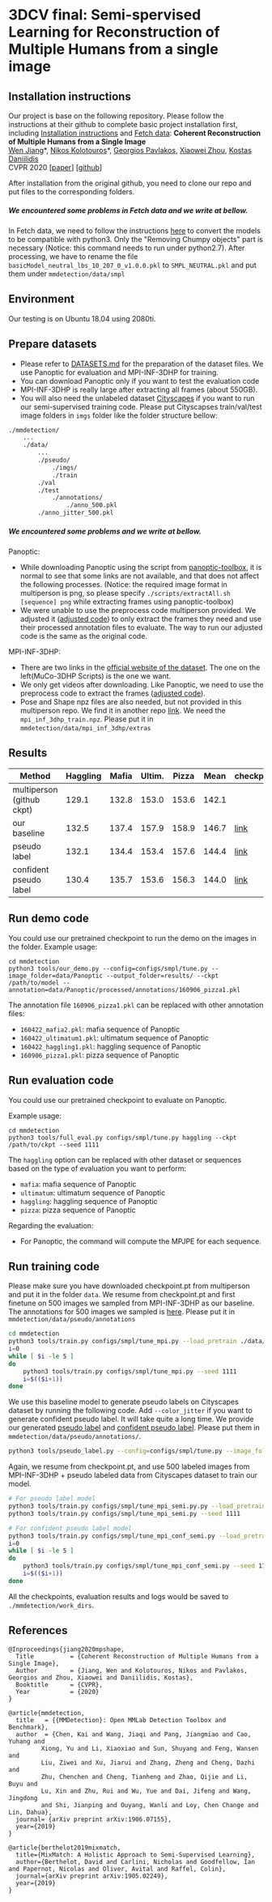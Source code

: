# 3DCV final: Semi-spervised Learning for Reconstruction of Multiple Humans from a single image

## Installation instructions

Our project is base on the following repository. Please follow the instructions at their github to complete basic project installation first, including [Installation instructions](https://github.com/JiangWenPL/multiperson#installation-instructions) and [Fetch data](https://github.com/JiangWenPL/multiperson#fetch-data):
**Coherent Reconstruction of Multiple Humans from a Single Image**  
[Wen Jiang](https://jiangwenpl.github.io/)\*, [Nikos Kolotouros](https://www.seas.upenn.edu/~nkolot/)\*, [Georgios Pavlakos](https://www.seas.upenn.edu/~pavlakos/), [Xiaowei Zhou](http://www.cad.zju.edu.cn/home/xzhou/), [Kostas Daniilidis](http://www.cis.upenn.edu/~kostas/)  
CVPR 2020
[[paper](https://arxiv.org/pdf/2006.08586.pdf)] [[github](https://github.com/JiangWenPL/multiperson)]

After installation from the original github, you need to clone our repo and put files to the corresponding folders.

##### We encountered some problems in Fetch data and we write at bellow.
In Fetch data, we need to follow the instructions [here](https://github.com/vchoutas/smplx/tree/master/tools) to convert the models to be compatible with python3. Only the "Removing Chumpy objects" part is necessary (Notice: this command needs to run under python2.7). After processing, we have to rename the file `basicModel_neutral_lbs_10_207_0_v1.0.0.pkl` to `SMPL_NEUTRAL.pkl` and put them under `mmdetection/data/smpl`


## Environment
Our testing is on Ubuntu 18.04 using 2080ti.

## Prepare datasets
* Please refer to [DATASETS.md](https://github.com/JiangWenPL/multiperson/blob/master/DATASETS.md) for the preparation of the dataset files. We use Panoptic for evaluation and MPI-INF-3DHP for training. 
* You can download Panoptic only if you want to test the evaluation code
* MPI-INF-3DHP is really large after extracting all frames (about 550GB). 
* You will also need the unlabeled dataset [Cityscapes](https://www.cityscapes-dataset.com/) if you want to run our semi-supervised training code. Please put Cityscapses train/val/test image folders in `imgs` folder like the folder structure bellow:

```bash
./mmdetection/
    ...
    ./data/
        ...
        ./pseudo/
            ./imgs/
	    	./train
		./val
		./test
            ./annotations/
                ./anno_500.pkl
		./anno_jitter_500.pkl
```


##### We encountered some problems and we write at bellow.
Panoptic:
* While downloading Panoptic using the script from [panoptic-toolbox](https://github.com/CMU-Perceptual-Computing-Lab/panoptic-toolbox), it is normal to see that some links are not available, and that does not affect the following processes. (Notice: the required image format in multiperson is png, so please specify `./scripts/extractAll.sh [sequence] png` while extracting frames using panoptic-toolbox)
* We were unable to use the preprocess code multiperson provided. We adjusted it ([adjusted code](./misc/preprocess_datasets/full)) to only extract the frames they need and use their processed annotation files to evaluate. The way to run our adjusted code is the same as the original code.

MPI-INF-3DHP:
* There are two links in the [official website of the dataset](https://vcai.mpi-inf.mpg.de/projects/SingleShotMultiPerson/). The one on the left(MuCo-3DHP Scripts) is the one we want.
* We only get videos after downloading. Like Panoptic, we need to use the preprocess code to extract the frames ([adjusted code](./misc/preprocess_datasets/full)).
* Pose and Shape npz files are also needed, but not provided in this multiperson repo. We find it in another repo [link](http://visiondata.cis.upenn.edu/spin/dataset_extras.tar.gz). We need the `mpi_inf_3dhp_train.npz`. Please put it in `mmdetection/data/mpi_inf_3dhp/extras`

## Results
Method                     | Haggling  | Mafia  | Ultim.  | Pizza  | Mean  | checkpoint |
-------------------------- | ----------|--------|---------|--------|-------|------------|
multiperson (github ckpt)  | 129.1     | 132.8  | 153.0   | 153.6  | 142.1 |            |
our baseline               | 132.5     | 137.4  | 157.9   | 158.9  | 146.7 | [link](https://drive.google.com/file/d/1J7NL5Z5bqLzLgE5X5c3I2DGvWkjJvYhp/view?usp=sharing)    |
pseudo label               | 132.1     | 134.4  | 153.4   | 157.6  | 144.4 | [link](https://drive.google.com/file/d/1nGKWp84flcobT1Dcj3xNb3guzqV8k353/view?usp=sharing)    |
confident pseudo label      | 130.4     | 135.7  | 153.6   | 156.3  | 144.0 | [link](https://drive.google.com/file/d/1d0YQkXEZEMzGSY1BudiDVbPFYwjbm7zu/view?usp=sharing)    |

## Run demo code
You could use our pretrained checkpoint to run the demo on the images in the folder.
Example usage:
```
cd mmdetection
python3 tools/our_demo.py --config=configs/smpl/tune.py --image_folder=data/Panoptic --output_folder=results/ --ckpt /path/to/model --annotation=data/Panoptic/processed/annotations/160906_pizza1.pkl
```
The annotation file ```160906_pizza1.pkl``` can be replaced with other annotation files:
- ```160422_mafia2.pkl```: mafia sequence of Panoptic
- ```160422_ultimatum1.pkl```: ultimatum sequence of Panoptic
- ```160422_haggling1.pkl```: haggling sequence of Panoptic
- ```160906_pizza1.pkl```: pizza sequence of Panoptic

## Run evaluation code
You could use our pretrained checkpoint to evaluate on Panoptic.

Example usage:
```
cd mmdetection
python3 tools/full_eval.py configs/smpl/tune.py haggling --ckpt /path/to/ckpt --seed 1111
```

The ```haggling``` option can be replaced with other dataset or sequences based on the type of evaluation you want to perform:
- `mafia`: mafia sequence of Panoptic
- `ultimatum`: ultimatum sequence of Panoptic
- `haggling`: haggling sequence of Panoptic
- `pizza`: pizza sequence of Panoptic

Regarding the evaluation:
- For Panoptic, the command will compute the MPJPE for each sequence.

## Run training code

Please make sure you have downloaded checkpoint.pt from multiperson and put it in the folder `data`.
We resume from checkpoint.pt and first finetune on 500 images we sampled from MPI-INF-3DHP as our baseline. The annotations for 500 images we sampled is [here](https://drive.google.com/file/d/15MWagBYX4HUAMRuNihpA2qlAW3U-DmKx/view?usp=sharing). Please put it in `mmdetection/data/pseudo/annotations`
```bash
cd mmdetection
python3 tools/train.py configs/smpl/tune_mpi.py --load_pretrain ./data/checkpoint.pt --seed 1111
i=0
while [ $i -le 5 ]
do
    python3 tools/train.py configs/smpl/tune_mpi.py --seed 1111
    i=$(($i+1))
done
```
We use this baseline model to generate pseudo labels on Cityscapes dataset by running the following code. Add `--color_jitter` if you want to generate confident pseudo label. It will take quite a long time. We provide our generated [pseudo label](https://drive.google.com/file/d/1UOtX1d-J3smtxA3C_ygnH16GSlUnGgIA/view?usp=sharing) and [confident pseudo label](https://drive.google.com/file/d/1tSeG1O_GiYub-z_xCh8xf6NrXOt8gOBL/view?usp=sharing). Please put them in `mmdetection/data/pseudo/annotations/`.
```bash
python3 tools/pseudo_label.py --config=configs/smpl/tune.py --image_folder=/path/to/cityscapes/ --output_folder=results/ --ckpt /path/to/baseline/ckpt/
```
Again, we resume from checkpoint.pt, and use 500 labeled images from MPI-INF-3DHP + pseudo labeled data from Cityscapes dataset to train our model.
```bash
# For pseudo label model
python3 tools/train.py configs/smpl/tune_mpi_semi.py.py --load_pretrain ./data/checkpoint.pt --seed 1111
python3 tools/train.py configs/smpl/tune_mpi_semi.py --seed 1111

# For confident pseudo label model
python3 tools/train.py configs/smpl/tune_mpi_conf_semi.py --load_pretrain ./data/checkpoint.pt --seed 1111
i=0
while [ $i -le 5 ]
do
    python3 tools/train.py configs/smpl/tune_mpi_conf_semi.py --seed 1111
    i=$(($i+1))
done
```

All the checkpoints, evaluation results and logs would be saved to `./mmdetection/work_dirs`.

## References
```
@Inproceedings{jiang2020mpshape,
  Title          = {Coherent Reconstruction of Multiple Humans from a Single Image},
  Author         = {Jiang, Wen and Kolotouros, Nikos and Pavlakos, Georgios and Zhou, Xiaowei and Daniilidis, Kostas},
  Booktitle      = {CVPR},
  Year           = {2020}
}
```

```
@article{mmdetection,
  title   = {{MMDetection}: Open MMLab Detection Toolbox and Benchmark},
  author  = {Chen, Kai and Wang, Jiaqi and Pang, Jiangmiao and Cao, Yuhang and
	     Xiong, Yu and Li, Xiaoxiao and Sun, Shuyang and Feng, Wansen and
	     Liu, Ziwei and Xu, Jiarui and Zhang, Zheng and Cheng, Dazhi and
	     Zhu, Chenchen and Cheng, Tianheng and Zhao, Qijie and Li, Buyu and
	     Lu, Xin and Zhu, Rui and Wu, Yue and Dai, Jifeng and Wang, Jingdong
	     and Shi, Jianping and Ouyang, Wanli and Loy, Chen Change and Lin, Dahua},
  journal= {arXiv preprint arXiv:1906.07155},
  year={2019}
}
```

```
@article{berthelot2019mixmatch,
  title={MixMatch: A Holistic Approach to Semi-Supervised Learning},
  author={Berthelot, David and Carlini, Nicholas and Goodfellow, Ian and Papernot, Nicolas and Oliver, Avital and Raffel, Colin},
  journal={arXiv preprint arXiv:1905.02249},
  year={2019}
}
```
